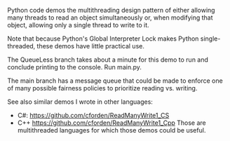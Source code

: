 Python code demos the multithreading design pattern of either allowing many threads to read an object simultaneously or, 
when modifying that object, allowing only a single thread to write to it.

Note that because Python's Global Interpreter Lock makes Python single-threaded, these demos have 
little practical use.

The QueueLess branch takes about a minute for this demo to run and conclude printing to the console.  Run main.py.

The main branch has a message queue that could be made to enforce one of many possible fairness policies
to prioritize reading vs. writing. 

See also similar demos I wrote in other languages:
- C#:  https://github.com/cforden/ReadManyWrite1_CS
- C++  https://github.com/cforden/ReadManyWrite1_Cpp
Those are multithreaded languages for which those demos could be useful.
